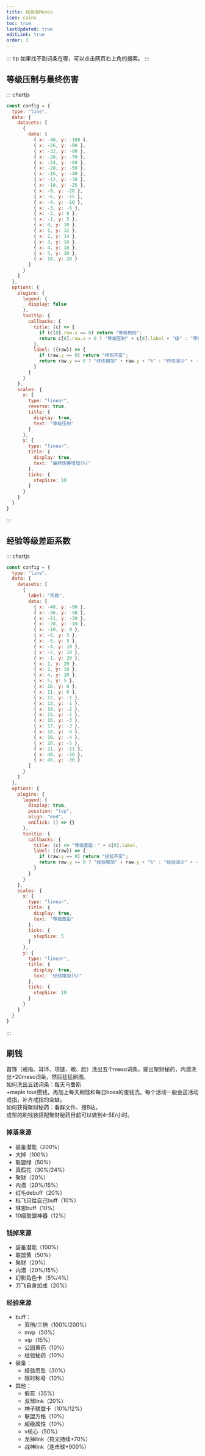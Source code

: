 ```yaml
---
title: 经验与Mesos
icon: coins
toc: true
lastUpdated: true
editLink: true
order: 3
---
```


::: tip
如果找不到词条在哪，可以点击网页右上角的搜索。
:::

## 等级压制与最终伤害

::: chartjs

```js
const config = {
  type: "line",
  data: {
    datasets: [
      {
        data: [
          { x: -40, y: -100 },
          { x: -36, y: -90 },
          { x: -32, y: -80 },
          { x: -28, y: -70 },
          { x: -24, y: -60 },
          { x: -20, y: -50 },
          { x: -16, y: -40 },
          { x: -12, y: -30 },
          { x: -10, y: -25 },
          { x: -8, y: -20 },
          { x: -6, y: -15 },
          { x: -4, y: -10 },
          { x: -3, y: -5 },
          { x: -2, y: 0 },
          { x: -1, y: 5 },
          { x: 0, y: 10 },
          { x: 1, y: 12 },
          { x: 2, y: 14 },
          { x: 3, y: 16 },
          { x: 4, y: 18 },
          { x: 5, y: 20 },
          { x: 10, y: 20 }
        ]
      }
    ]
  },
  options: {
    plugins: {
      legend: {
        display: false
      },
      tooltip: {
        callbacks: {
          title: (c) => { 
            if (c[0].raw.x == 0) return "等级相同";
            return c[0].raw.x > 0 ? "等级压制" + c[0].label + "级" : "等级被压制：" + -c[0].label + "级";
          },
          label: ({raw}) => {
            if (raw.y == 0) return "终伤不变";
            return raw.y >= 0 ? "终伤增加" + raw.y + "%" : "终伤减少" + -raw.y + "%";
          }
        }
      }
    },
    scales: {
      x: {
        type: "linear",
        reverse: true,
        title: {
          display: true,
          text: "等级压制"
        }
      },
      y: {
        type: "linear",
        title: {
          display: true,
          text: "最终伤害增加(%)"
        },
        ticks: {
          stepSize: 10
        }
      }
    }
  }
}
```

:::

## 经验等级差距系数

::: chartjs

```js
const config = {
  type: "line",
  data: {
    datasets: [
      {
        label: "系数",
        data: [
          { x: -40, y: -90 },
          { x: -36, y: -90 },
          { x: -21, y: -30 },
          { x: -20, y: -10 },
          { x: -10, y: 0 },
          { x: -9, y: 5 },
          { x: -5, y: 5 },
          { x: -4, y: 10 },
          { x: -2, y: 10 },
          { x: -1, y: 20 },
          { x: 1, y: 20 },
          { x: 2, y: 10 },
          { x: 4, y: 10 },
          { x: 5, y: 5 },
          { x: 10, y: 0 },
          { x: 11, y: 0 },
          { x: 12, y: -1 },
          { x: 13, y: -1 },
          { x: 14, y: -2 },
          { x: 15, y: -2 },
          { x: 16, y: -3 },
          { x: 17, y: -3 },
          { x: 18, y: -4 },
          { x: 19, y: -4 },
          { x: 20, y: -5 },
          { x: 21, y: -11 },
          { x: 40, y: -30 },
          { x: 45, y: -30 }
        ]
      }
    ]
  },
  options: {
    plugins: {
      legend: {
        display: true,
        position: "top",
        align: "end",
        onClick: () => {}
      },
      tooltip: {
        callbacks: {
          title: (c) => "等级差距：" + c[0].label,
          label: ({raw}) => {
            if (raw.y == 0) return "经验不变";
            return raw.y >= 0 ? "经验增加" + raw.y + "%" : "经验减少" + -raw.y + "%";
          }
        }
      }
    },
    scales: {
      x: {
        type: "linear",
        title: {
          display: true,
          text: "等级差距"
        },
        ticks: {
          stepSize: 5
        }
      },
      y: {
        type: "linear",
        title: {
          display: true,
          text: "经验增加(%)"
        },
        ticks: {
          stepSize: 10
        }
      }
    }
  }
}
```

:::

## 刷钱

首饰（戒指、耳环、项链、眼、脸）洗出五个meso词条，搓出聚财秘药，内潜洗出+20meso词条，然后猛猛刷图。\
如何洗出五钱词条：每天乌鲁斯\
+maple tour攒钱，再加上每天刷怪和每日boss的蛋钱洗。每个活动一般会送活动戒指，补齐戒指的空缺。\
如何获得聚财秘药：看群文件、搜B站。\
成型的刷钱装搭配聚财秘药目前可以做到4-5E/小时。

### 掉落来源

- 装备潜能（200%）
- 大掉（100%）
- 联盟绿（50%）
- 真假花（30%/24%）
- 聚财（20%）
- 内潜（20%/15%）
- 红毛debuff（20%）
- 标飞只给自己buff（10%）
- 琳恩buff（10%）
- 10级联盟神器（12%）

### 钱掉来源

- 装备潜能（100%）
- 联盟黄（50%）
- 聚财（20%）
- 内潜（20%/15%）
- 幻影角色卡（5%/4%）
- 刀飞自身加成（20%）

### 经验来源

- buff：
    - 双倍/三倍（100%/200%）
    - mvp（50%）
    - vip（15%）
    - 公园黄药（10%）
    - 经验秘药（10%）
- 装备：
    - 经验吊坠（30%）
    - 限时称号（10%）
- 其他：
    - 假花（35%）
    - 双弩link（20%）
    - 神子联盟卡（10%/12%）
    - 联盟方格（10%）
    - 超级属性（10%）
    - v核心（50%）
    - 龙神link（符文持续+70%）
    - 战神link（连击球+900%）
